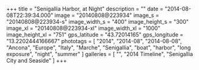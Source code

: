 +++
title = "Senigallia Harbor, at Night"
description = ""
date = "2014-08-08T22:39:34.000"
image = "20140808@223934"
image_s = "20140808@223934-s"
image_width_s = "400"
image_height_s = "300"
image_xl = "20140808@223934-xl"
image_width_xl = "1000"
image_height_xl = "751"
gps_latitude = "43.72014165"
gps_longitude = "13.2202444166667"
phototags = [ "2014", "2014-08", "2014-08-08", "Ancona", "Europe", "Italy", "Marche", "Senigallia", "boat", "harbor", "long exposure", "night", "summer" ]
galleries = [ "", "2014 Timeline", "Senigallia City and Seaside" ]
+++
